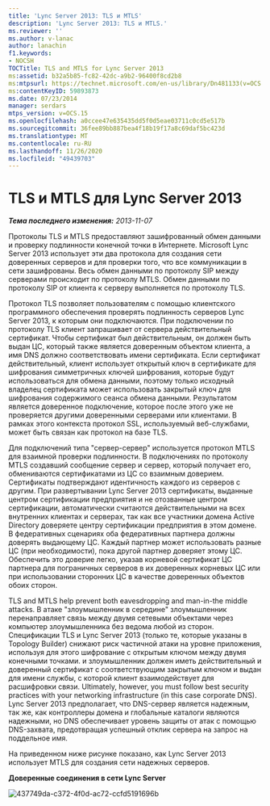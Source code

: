 ```yaml
---
title: 'Lync Server 2013: TLS и MTLS'
description: 'Lync Server 2013: TLS и MTLS.'
ms.reviewer: ''
ms.author: v-lanac
author: lanachin
f1.keywords:
- NOCSH
TOCTitle: TLS and MTLS for Lync Server 2013
ms:assetid: b32a5b85-fc82-42dc-a9b2-96400f8cd2b8
ms:mtpsurl: https://technet.microsoft.com/en-us/library/Dn481133(v=OCS.15)
ms:contentKeyID: 59893873
ms.date: 07/23/2014
manager: serdars
mtps_version: v=OCS.15
ms.openlocfilehash: a0ccee47e635435dd5f0d5eae03711c0cd5e517b
ms.sourcegitcommit: 36fee89bb887bea4f18b19f17a8c69daf5bc423d
ms.translationtype: MT
ms.contentlocale: ru-RU
ms.lasthandoff: 11/26/2020
ms.locfileid: "49439703"
---
```

# <a name="tls-and-mtls-for-lync-server-2013"></a>TLS и MTLS для Lync Server 2013

<div data-xmlns="http://www.w3.org/1999/xhtml">

<div class="topic" data-xmlns="http://www.w3.org/1999/xhtml" data-msxsl="urn:schemas-microsoft-com:xslt" data-cs="https://msdn.microsoft.com/">

<div data-asp="https://msdn2.microsoft.com/asp">



</div>

<div id="mainSection">

<div id="mainBody">

<span> </span>

_**Тема последнего изменения:** 2013-11-07_

Протоколы TLS и MTLS предоставляют зашифрованный обмен данными и проверку подлинности конечной точки в Интернете. Microsoft Lync Server 2013 использует эти два протокола для создания сети доверенных серверов и для проверки того, что все коммуникации в сети зашифрованы. Весь обмен данными по протоколу SIP между серверами происходит по протоколу MTLS. Обмен данными по протоколу SIP от клиента к серверу выполняется по протоколу TLS.

Протокол TLS позволяет пользователям с помощью клиентского программного обеспечения проверять подлинность серверов Lync Server 2013, к которым они подключаются. При подключении по протоколу TLS клиент запрашивает от сервера действительный сертификат. Чтобы сертификат был действительным, он должен быть выдан ЦС, который также является доверенным объектом клиента, а имя DNS должно соответствовать имени сертификата. Если сертификат действительный, клиент использует открытый ключ в сертификате для шифрования симметричных ключей шифрования, которые будут использоваться для обмена данными, поэтому только исходный владелец сертификата может использовать закрытый ключ для шифрования содержимого сеанса обмена данными. Результатом является доверенное подключение, которое после этого уже не проверяется другими доверенными серверами или клиентами. В рамках этого контекста протокол SSL, используемый веб-службами, может быть связан как протокол на базе TLS.

Для подключений типа "сервер-сервер" используется протокол MTLS для взаимной проверки подлинности. В подключениях по протоколу MTLS создавший сообщение сервер и сервер, который получает его, обмениваются сертификатами из ЦС со взаимным доверием. Сертификаты подтверждают идентичность каждого из серверов с другим. При развертывании Lync Server 2013 сертификаты, выданные центром сертификации предприятия и не отозванные центром сертификации, автоматически считаются действительными на всех внутренних клиентах и серверах, так как все участники домена Active Directory доверяете центру сертификации предприятия в этом домене. В федеративных сценариях оба федеративных партнера должны доверять выдающему ЦС. Каждый партнер может использовать разные ЦС (при необходимости), пока другой партнер доверяет этому ЦС. Обеспечить это доверие легко, указав корневой сертификат ЦС партнера для пограничных серверов в их доверенных корневых ЦС или при использовании сторонних ЦС в качестве доверенных объектов обоих сторон.

TLS and MTLS help prevent both eavesdropping and man-in-the middle attacks. В атаке "злоумышленник в середине" злоумышленник перенаправляет связь между двумя сетевыми объектами через компьютер злоумышленника без ведома любой из сторон. Спецификации TLS и Lync Server 2013 (только те, которые указаны в Topology Builder) снижают риск частичной атаки на уровне приложения, используя для этого шифрование с открытым ключом между двумя конечными точками. и злоумышленник должен иметь действительный и доверенный сертификат с соответствующим закрытым ключом и выдан для имени службы, с которой клиент взаимодействует для расшифровки связи. Ultimately, however, you must follow best security practices with your networking infrastructure (in this case corporate DNS). Lync Server 2013 предполагает, что DNS-сервер является надежным, так же, как контроллеры домена и глобальные каталоги являются надежными, но DNS обеспечивает уровень защиты от атак с помощью DNS-захвата, предотвращая успешный отклик сервера на запрос на поддельное имя.

На приведенном ниже рисунке показано, как Lync Server 2013 использует MTLS для создания сети надежных серверов.

**Доверенные соединения в сети Lync Server**

![437749da-c372-4f0d-ac72-ccfd5191696b](images/Dn481133.437749da-c372-4f0d-ac72-ccfd5191696b(OCS.15).jpg "437749da-c372-4f0d-ac72-ccfd5191696b")

</div>

<span> </span>

</div>

</div>

</div>

